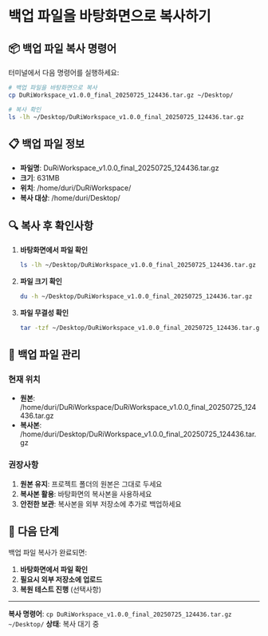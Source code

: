 # 백업 파일을 바탕화면으로 복사하기

## 📦 백업 파일 복사 명령어

터미널에서 다음 명령어를 실행하세요:

```bash
# 백업 파일을 바탕화면으로 복사
cp DuRiWorkspace_v1.0.0_final_20250725_124436.tar.gz ~/Desktop/

# 복사 확인
ls -lh ~/Desktop/DuRiWorkspace_v1.0.0_final_20250725_124436.tar.gz
```

## 📋 백업 파일 정보

- **파일명**: DuRiWorkspace_v1.0.0_final_20250725_124436.tar.gz
- **크기**: 631MB
- **위치**: /home/duri/DuRiWorkspace/
- **복사 대상**: /home/duri/Desktop/

## 🔍 복사 후 확인사항

1. **바탕화면에서 파일 확인**
   ```bash
   ls -lh ~/Desktop/DuRiWorkspace_v1.0.0_final_20250725_124436.tar.gz
   ```

2. **파일 크기 확인**
   ```bash
   du -h ~/Desktop/DuRiWorkspace_v1.0.0_final_20250725_124436.tar.gz
   ```

3. **파일 무결성 확인**
   ```bash
   tar -tzf ~/Desktop/DuRiWorkspace_v1.0.0_final_20250725_124436.tar.gz > /dev/null && echo "복사된 파일 정상" || echo "복사된 파일 오류"
   ```

## 💾 백업 파일 관리

### 현재 위치
- **원본**: /home/duri/DuRiWorkspace/DuRiWorkspace_v1.0.0_final_20250725_124436.tar.gz
- **복사본**: /home/duri/Desktop/DuRiWorkspace_v1.0.0_final_20250725_124436.tar.gz

### 권장사항
1. **원본 유지**: 프로젝트 폴더의 원본은 그대로 두세요
2. **복사본 활용**: 바탕화면의 복사본을 사용하세요
3. **안전한 보관**: 복사본을 외부 저장소에 추가로 백업하세요

## 🎯 다음 단계

백업 파일 복사가 완료되면:

1. **바탕화면에서 파일 확인**
2. **필요시 외부 저장소에 업로드**
3. **복원 테스트 진행** (선택사항)

---

**복사 명령어**: `cp DuRiWorkspace_v1.0.0_final_20250725_124436.tar.gz ~/Desktop/`
**상태**: 복사 대기 중
